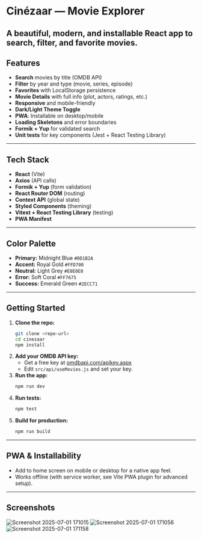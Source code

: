 # Cinézaar — Movie Explorer

A beautiful, modern, and installable React app to search, filter, and favorite movies. 
---

## Features
- **Search** movies by title (OMDB API)
- **Filter** by year and type (movie, series, episode)
- **Favorites** with LocalStorage persistence
- **Movie Details** with full info (plot, actors, ratings, etc.)
- **Responsive** and mobile-friendly
- **Dark/Light Theme Toggle**
- **PWA**: Installable on desktop/mobile
- **Loading Skeletons** and error boundaries
- **Formik + Yup** for validated search
- **Unit tests** for key components (Jest + React Testing Library)

---

## Tech Stack
- **React** (Vite)
- **Axios** (API calls)
- **Formik + Yup** (form validation)
- **React Router DOM** (routing)
- **Context API** (global state)
- **Styled Components** (theming)
- **Vitest + React Testing Library** (testing)
- **PWA Manifest**

---

## Color Palette
- **Primary:** Midnight Blue `#0D1B2A`
- **Accent:** Royal Gold `#FFD700`
- **Neutral:** Light Grey `#E0E0E0`
- **Error:** Soft Coral `#FF7675`
- **Success:** Emerald Green `#2ECC71`

---

## Getting Started

1. **Clone the repo:**
   ```sh
   git clone <repo-url>
   cd cinezaar
   npm install
   ```
2. **Add your OMDB API key:**
   - Get a free key at [omdbapi.com/apikey.aspx](https://www.omdbapi.com/apikey.aspx)
   - Edit `src/api/useMovies.js` and set your key.
3. **Run the app:**
   ```sh
   npm run dev
   ```
4. **Run tests:**
   ```sh
   npm test
   ```
5. **Build for production:**
   ```sh
   npm run build
   ```

---

## PWA & Installability
- Add to home screen on mobile or desktop for a native app feel.
- Works offline (with service worker, see Vite PWA plugin for advanced setup).

---

## Screenshots
![Screenshot 2025-07-01 171015](https://github.com/user-attachments/assets/e6424182-1d2b-4ba7-8645-ce0c35c05e6a)
![Screenshot 2025-07-01 171056](https://github.com/user-attachments/assets/9d0a293c-49ad-48a6-b758-ae2ecbb1122b)
![Screenshot 2025-07-01 171158](https://github.com/user-attachments/assets/e36907c7-d7d9-49df-bafa-1eff9e3a71cd)


